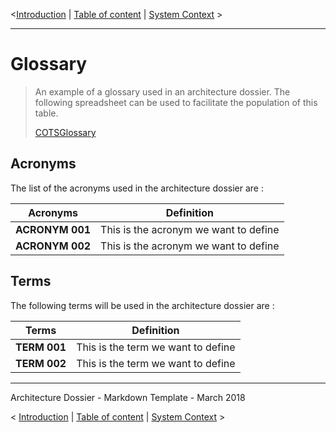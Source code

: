 <[Introduction](./0000.Introduction.md) \| [Table of content](./0001.TableOfContent.md) \| [System Context](./0100.SystemContext.md) >

* * *

# Glossary

> An example of a glossary used in an architecture dossier. 
The following spreadsheet can be used to facilitate the population of this table.
> 
> [COTSGlossary](./spreadsheets/Architecture-Glossaryv01.xlsx)

## Acronyms

The list of the acronyms used in the architecture dossier are :

|**Acronyms**|Definition |
|:---:|---|
|**ACRONYM 001**|This is the acronym we want to define |
|**ACRONYM 002**|This is the acronym we want to define |

## Terms

The following terms will be used in the architecture dossier are :

|**Terms**|Definition |
|:---:|---|
|**TERM 001**|This is the term we want to define |
|**TERM 002**|This is the term we want to define |

* * *

Architecture Dossier - Markdown Template - March 2018

< [Introduction](./0000.Introduction.md) \| [Table of content](./0001.TableOfContent.md) \| [System Context](./0100.SystemContext.md) >
